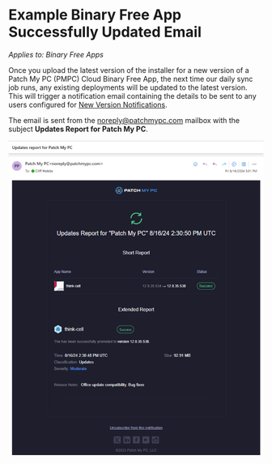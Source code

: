 # Example Binary Free App Successfully Updated Email

_Applies to: Binary Free Apps_

Once you upload the latest version of the installer for a new version of a Patch My PC (PMPC) Cloud Binary Free App, the next time our daily sync job runs, any existing deployments will be updated to the latest version. This will trigger a notification email containing the details to be sent to any users configured for [New Version Notifications](../../binary-free-apps/manage-new-version-notifications-for-a-binary-free-app.md).

The email is sent from the [noreply@patchmypc.com](mailto:noreply@patchmypc.com) mailbox with the subject **Updates Report for Patch My PC**.

![Example of the email notification sent after a Binary Free App has been successfully updated](/_images/image%20%28441%29.png "Example of the email notification sent after a Binary Free App has been successfully updated")
